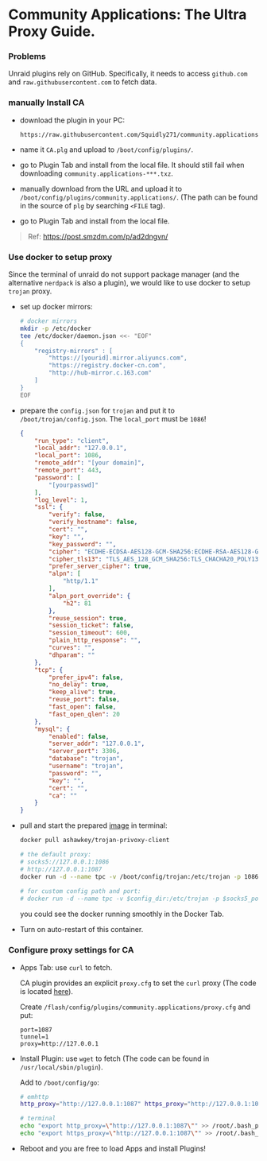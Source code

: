 # Community Applications: The Ultra Proxy Guide.


### Problems

Unraid plugins rely on GitHub. Specifically, it needs to access `github.com` and `raw.githubusercontent.com` to fetch data.


### manually Install CA

* download the plugin in your PC:

  ```
  https://raw.githubusercontent.com/Squidly271/community.applications/master/plugins/community.applications.plg
  ```

* name it `CA.plg` and upload to `/boot/config/plugins/`.

* go to Plugin Tab and install from the local file. It should still fail when downloading `community.applications-***.txz`.
* manually download from the URL and upload it to `/boot/config/plugins/community.applications/`. (The path can be found in the source of `plg` by searching `<FILE` tag).
* go to Plugin Tab and install from the local file.


> Ref: https://post.smzdm.com/p/ad2dngvn/


### Use docker to setup proxy

Since the terminal of unraid do not support package manager (and the alternative  `nerdpack` is also a plugin), we would like to use docker to setup `trojan` proxy.

* set up docker mirrors:

  ```bash
  # docker mirrors
  mkdir -p /etc/docker
  tee /etc/docker/daemon.json <<- "EOF"
  {
      "registry-mirrors" : [
          "https://[yourid].mirror.aliyuncs.com",
          "https://registry.docker-cn.com",
          "http://hub-mirror.c.163.com"
      ]
  }
  EOF
  ```

  

* prepare the `config.json` for `trojan` and put it to `/boot/trojan/config.json`. The `local_port` must be `1086`!

  ```json
  {
      "run_type": "client",
      "local_addr": "127.0.0.1",
      "local_port": 1086,
      "remote_addr": "[your domain]",
      "remote_port": 443,
      "password": [
          "[yourpasswd]"
      ],
      "log_level": 1,
      "ssl": {
          "verify": false,
          "verify_hostname": false,
          "cert": "",
          "key": "",
          "key_password": "",
          "cipher": "ECDHE-ECDSA-AES128-GCM-SHA256:ECDHE-RSA-AES128-GCM-SHA256:ECDHE-ECDSA-AES256-GCM-SHA384:ECDHE-RSA-AES256-GCM-SHA384:ECDHE-ECDSA-CHACHA20-POLY1305:ECDHE-RSA-CHACHA20-POLY1305:DHE-RSA-AES128-GCM-SHA256:DHE-RSA-AES256-GCM-SHA384",
          "cipher_tls13": "TLS_AES_128_GCM_SHA256:TLS_CHACHA20_POLY1305_SHA256:TLS_AES_256_GCM_SHA384",
          "prefer_server_cipher": true,
          "alpn": [
              "http/1.1"
          ],
          "alpn_port_override": {
              "h2": 81
          },
          "reuse_session": true,
          "session_ticket": false,
          "session_timeout": 600,
          "plain_http_response": "",
          "curves": "",
          "dhparam": ""
      },
      "tcp": {
          "prefer_ipv4": false,
          "no_delay": true,
          "keep_alive": true,
          "reuse_port": false,
          "fast_open": false,
          "fast_open_qlen": 20
      },
      "mysql": {
          "enabled": false,
          "server_addr": "127.0.0.1",
          "server_port": 3306,
          "database": "trojan",
          "username": "trojan",
          "password": "",
          "key": "",
          "cert": "",
          "ca": ""
      }
  }
  ```

* pull and start the prepared [image](https://hub.docker.com/repository/docker/ashawkey/trojan-privoxy-client) in terminal:

  ```bash
  docker pull ashawkey/trojan-privoxy-client
  
  # the default proxy:
  # socks5://127.0.0.1:1086
  # http://127.0.0.1:1087
  docker run -d --name tpc -v /boot/config/trojan:/etc/trojan -p 1086:1086 -p 1087:1087 ashawkey/trojan-privoxy-client
    
  # for custom config path and port:
  # docker run -d --name tpc -v $config_dir:/etc/trojan -p $socks5_port:1086 -p $http_port:1087 ashawkey/trojan-privoxy-client
  ```

  you could see the docker running smoothly in the Docker Tab. 

* Turn on auto-restart of this container.


### Configure proxy settings for CA

* Apps Tab: use `curl` to fetch.

  CA plugin provides an explicit `proxy.cfg` to set the `curl` proxy (The code is located [here](https://github.com/Squidly271/community.applications/blob/722f7f489dfbc71382e6dc4a524ee013e29cb344/source/community.applications/usr/local/emhttp/plugins/community.applications/include/helpers.php#L63)).

  Create `/flash/config/plugins/community.applications/proxy.cfg` and put:

  ```
  port=1087
  tunnel=1
  proxy=http://127.0.0.1
  ```

  

* Install Plugin: use `wget` to fetch (The code can be found in `/usr/local/sbin/plugin`).

  Add to `/boot/config/go`:

  ```bash
  # emhttp
  http_proxy="http://127.0.0.1:1087" https_proxy="http://127.0.0.1:1087" /usr/local/sbin/emhttp &
  
  # terminal
  echo "export http_proxy=\"http://127.0.0.1:1087\"" >> /root/.bash_profile 
  echo "export https_proxy=\"http://127.0.0.1:1087\"" >> /root/.bash_profile
  ```

  

* Reboot and you are free to load Apps and install Plugins!


